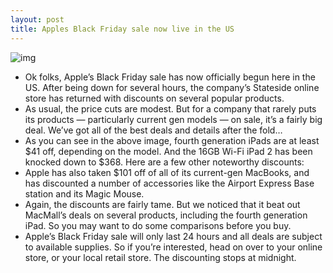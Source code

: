 ```yaml
---
layout: post
title: Apples Black Friday sale now live in the US
---
```

![img](http://media.idownloadblog.com/wp-content/uploads/2012/11/us-black-friday-sale.png)
* Ok folks, Apple’s Black Friday sale has now officially begun here in the US. After being down for several hours, the company’s Stateside online store has returned with discounts on several popular products.
* As usual, the price cuts are modest. But for a company that rarely puts its products — particularly current gen models — on sale, it’s a fairly big deal. We’ve got all of the best deals and details after the fold…
* As you can see in the above image, fourth generation iPads are at least $41 off, depending on the model. And the 16GB Wi-Fi iPad 2 has been knocked down to $368. Here are a few other noteworthy discounts:
* Apple has also taken $101 off of all of its current-gen MacBooks, and has discounted a number of accessories like the Airport Express Base station and its Magic Mouse.
* Again, the discounts are fairly tame. But we noticed that it beat out MacMall’s deals on several products, including the fourth generation iPad. So you may want to do some comparisons before you buy.
* Apple’s Black Friday sale will only last 24 hours and all deals are subject to available supplies. So if you’re interested, head on over to your online store, or your local retail store. The discounting stops at midnight.

